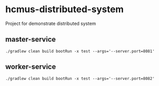 # hcmus-distributed-system
Project for demonstrate distributed system

## master-service
```
./gradlew clean build bootRun -x test --args='--server.port=8081'
```

## worker-service
```
./gradlew clean build bootRun -x test --args='--server.port=8082'
```
